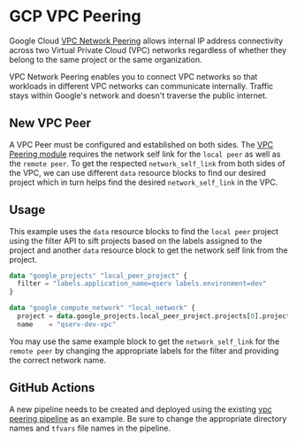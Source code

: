 # GCP VPC Peering

Google Cloud [VPC Network Peering](https://cloud.google.com/vpc/docs/vpc-peering) allows internal IP address connectivity across two Virtual Private Cloud (VPC) networks regardless of whether they belong to the same project or the same organization.

VPC Network Peering enables you to connect VPC networks so that workloads in different VPC networks can communicate internally. Traffic stays within Google's network and doesn't traverse the public internet.

## New VPC Peer

A VPC Peer must be configured and established on both sides. The [VPC Peering module](../modules/vpc_peering) requires the network self link for the `local peer` as well as the `remote peer`. To get the respected `network_self_link` from both sides of the VPC, we can use different `data` resource blocks to find our desired project which in turn helps find the desired `network_self_link` in the VPC.

## Usage

This example uses the `data` resource blocks to find the `local peer` project using the filter API to sift projects based on the labels assigned to the project and another `data` resource block to get the network self link from the project.

```terraform
data "google_projects" "local_peer_project" {
  filter = "labels.application_name=qserv labels.environment=dev"
}

data "google_compute_network" "local_network" {
  project = data.google_projects.local_peer_project.projects[0].project_id
  name    = "qserv-dev-vpc"
```

You may use the same example block to get the `network_self_link` for the `remote peer` by changing the appropriate labels for the filter and providing the correct network name.

## GitHub Actions

A new pipeline needs to be created and deployed using the existing [vpc peering pipeline](../.github/workflows/qserv-dev-vpcpeer-tf.yaml) as an example. Be sure to change the appropriate directory names and `tfvars` file names in the pipeline.